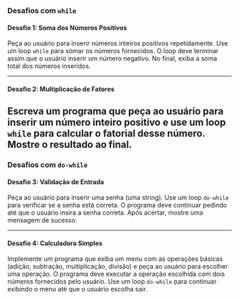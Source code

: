 ### **Desafios com `while`**

#### **Desafio 1: Soma dos Números Positivos**

Peça ao usuário para inserir números inteiros positivos repetidamente. Use um loop `while` para somar os números fornecidos. O loop deve terminar assim que o usuário inserir um número negativo. No final, exiba a soma total dos números inseridos.

---

#### **Desafio 2: Multiplicação de Fatores**

Escreva um programa que peça ao usuário para inserir um número inteiro positivo e use um loop `while` para calcular o fatorial desse número. Mostre o resultado ao final.
---


### **Desafios com `do-while`**

#### **Desafio 3: Validação de Entrada**

Peça ao usuário para inserir uma senha (uma string). Use um loop `do-while` para verificar se a senha está correta. O programa deve continuar pedindo até que o usuário insira a senha correta. Após acertar, mostre uma mensagem de sucesso.

---

#### **Desafio 4: Calculadora Simples**

Implemente um programa que exiba um menu com as operações básicas (adição, subtração, multiplicação, divisão) e peça ao usuário para escolher uma operação. O programa deve executar a operação escolhida com dois números fornecidos pelo usuário. Use um loop `do-while` para continuar exibindo o menu até que o usuário escolha sair.
